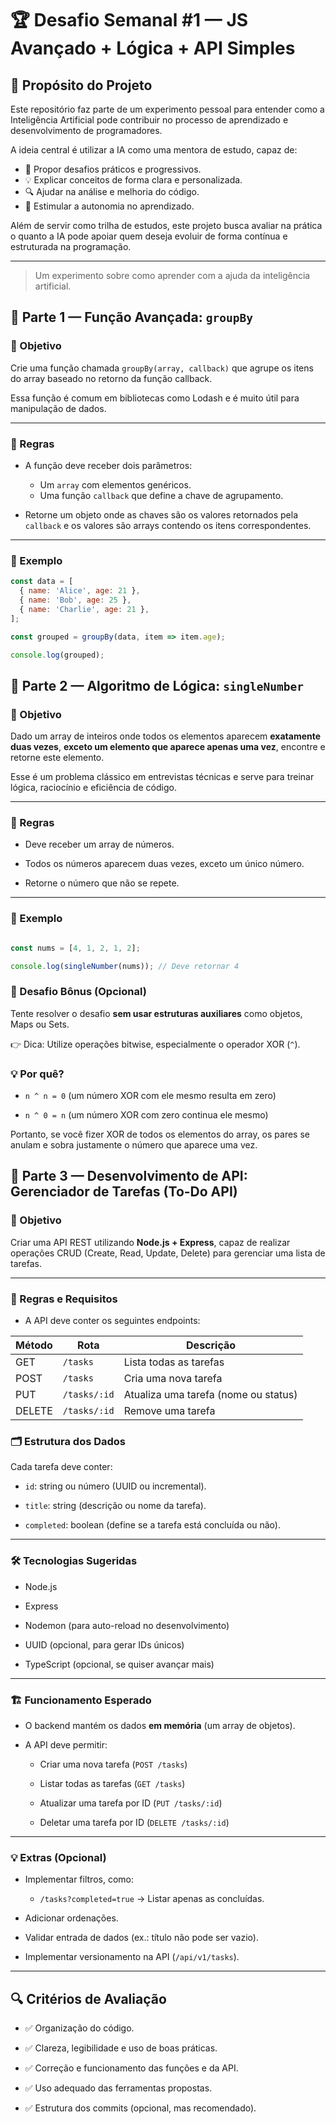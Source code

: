 # 🏆 Desafio Semanal #1 — JS Avançado + Lógica + API Simples

## 🎯 Propósito do Projeto

Este repositório faz parte de um experimento pessoal para entender como a Inteligência Artificial pode contribuir no processo de aprendizado e desenvolvimento de programadores.

A ideia central é utilizar a IA como uma mentora de estudo, capaz de:

- 📌 Propor desafios práticos e progressivos.
- 💡 Explicar conceitos de forma clara e personalizada.
- 🔍 Ajudar na análise e melhoria do código.
- 🚀 Estimular a autonomia no aprendizado.

Além de servir como trilha de estudos, este projeto busca avaliar na prática o quanto a IA pode apoiar quem deseja evoluir de forma contínua e estruturada na programação.

---

> Um experimento sobre como aprender com a ajuda da inteligência artificial.

## 🔹 Parte 1 — Função Avançada: `groupBy`

### 🎯 Objetivo

Crie uma função chamada `groupBy(array, callback)` que agrupe os itens do array baseado no retorno da função callback.

Essa função é comum em bibliotecas como Lodash e é muito útil para manipulação de dados.

---

### 📜 Regras

- A função deve receber dois parâmetros:
    - Um `array` com elementos genéricos.
    - Uma função `callback` que define a chave de agrupamento.

- Retorne um objeto onde as chaves são os valores retornados pela `callback` e os valores são arrays contendo os itens correspondentes.

---

### 🧠 Exemplo

```javascript
const data = [
  { name: 'Alice', age: 21 },
  { name: 'Bob', age: 25 },
  { name: 'Charlie', age: 21 },
];

const grouped = groupBy(data, item => item.age);

console.log(grouped);
```

## 🔹 Parte 2 — Algoritmo de Lógica: `singleNumber`

### 🎯 Objetivo

Dado um array de inteiros onde todos os elementos aparecem **exatamente duas vezes**, **exceto um elemento que aparece apenas uma vez**, encontre e retorne este elemento.

Esse é um problema clássico em entrevistas técnicas e serve para treinar lógica, raciocínio e eficiência de código.

----------

### 📜 Regras

-   Deve receber um array de números.

-   Todos os números aparecem duas vezes, exceto um único número.

-   Retorne o número que não se repete.


----------

### 🧠 Exemplo
``` javascript

const nums = [4, 1, 2, 1, 2];

console.log(singleNumber(nums)); // Deve retornar 4

```
### 🚀 Desafio Bônus (Opcional)

Tente resolver o desafio **sem usar estruturas auxiliares** como objetos, Maps ou Sets.

👉 Dica: Utilize operações bitwise, especialmente o operador XOR (`^`).

### 💡 Por quê?

-   `n ^ n = 0` (um número XOR com ele mesmo resulta em zero)

-   `n ^ 0 = n` (um número XOR com zero continua ele mesmo)


Portanto, se você fizer XOR de todos os elementos do array, os pares se anulam e sobra justamente o número que aparece uma vez.

## 🔹 Parte 3 — Desenvolvimento de API: Gerenciador de Tarefas (To-Do API)

### 🎯 Objetivo

Criar uma API REST utilizando **Node.js + Express**, capaz de realizar operações CRUD (Create, Read, Update, Delete) para gerenciar uma lista de tarefas.

----------

### 📜 Regras e Requisitos

-   A API deve conter os seguintes endpoints:

| Método | Rota         | Descrição                             |
|--------|--------------|---------------------------------------|
| GET    | `/tasks`     | Lista todas as tarefas                |
| POST   | `/tasks`     | Cria uma nova tarefa                  |
| PUT    | `/tasks/:id` | Atualiza uma tarefa (nome ou status)  |
| DELETE | `/tasks/:id` | Remove uma tarefa                     |

### 🗂️ Estrutura dos Dados

Cada tarefa deve conter:

-   `id`: string ou número (UUID ou incremental).

-   `title`: string (descrição ou nome da tarefa).

-   `completed`: boolean (define se a tarefa está concluída ou não).


----------

### 🛠️ Tecnologias Sugeridas

-   Node.js

-   Express

-   Nodemon (para auto-reload no desenvolvimento)

-   UUID (opcional, para gerar IDs únicos)

-   TypeScript (opcional, se quiser avançar mais)


----------

### 🏗️ Funcionamento Esperado

-   O backend mantém os dados **em memória** (um array de objetos).

-   A API deve permitir:

    -   Criar uma nova tarefa (`POST /tasks`)

    -   Listar todas as tarefas (`GET /tasks`)

    -   Atualizar uma tarefa por ID (`PUT /tasks/:id`)

    -   Deletar uma tarefa por ID (`DELETE /tasks/:id`)


----------

### 💡 Extras (Opcional)

-   Implementar filtros, como:

    -   `/tasks?completed=true` → Listar apenas as concluídas.

-   Adicionar ordenações.

-   Validar entrada de dados (ex.: título não pode ser vazio).

-   Implementar versionamento na API (`/api/v1/tasks`).

--- 
## 🔍 Critérios de Avaliação

-   ✅ Organização do código.

-   ✅ Clareza, legibilidade e uso de boas práticas.

-   ✅ Correção e funcionamento das funções e da API.

-   ✅ Uso adequado das ferramentas propostas.

-   ✅ Estrutura dos commits (opcional, mas recomendado).

